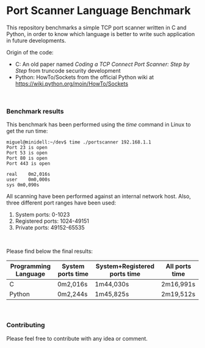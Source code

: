 # Port Scanner Language Benchmark

This repository benchmarks a simple TCP port scanner written in C and Python, in order to know which language is better to write such application in future developments.


Origin of the code:
* C: An old paper named _Coding a TCP Connect Port Scanner: Step by Step_ from truncode security development
* Python: HowTo/Sockets from the official Python wiki at https://wiki.python.org/moin/HowTo/Sockets
<br>

### Benchmark results

This benchmark has been performed using the _time_ command in Linux to get the run time:

    miguel@minidell:~/dev$ time ./portscanner 192.168.1.1
    Port 23 is open
    Port 53 is open
    Port 80 is open
    Port 443 is open
    
    real	0m2,016s
    user	0m0,000s
    sys	0m0,090s

All scanning have been performed against an internal network host.
Also, three different port ranges have been used:
1. System ports: 0-1023
2. Registered ports: 1024-49151
3. Private ports: 49152-65535 
<br>

Please find below the final results:

Programming Language | System ports time | System+Registered ports time | All ports time
-------------------- | ----------------- | ---------------------------- | --------------
C | 0m2,016s | 1m44,030s | 2m16,991s
Python | 0m2,244s | 1m45,825s | 2m19,512s
<br>

### Contributing 

Please feel free to contribute with any idea or comment.

